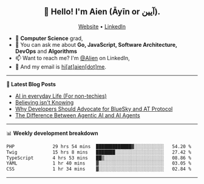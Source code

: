 <h2 align="center">👋 Hello! I'm Aien (Āyīn or آیین).</h2>
<p align="center">
  <a href="https://www.aien.me">Website</a> •
  <a href="https://www.linkedin.com/in/aiensaidi/">LinkedIn</a>
</p>


- 🌱 **Computer Science** grad,
- 💬 You can ask me about **Go, JavaScript, Software Architecture, DevOps** and **Algorithms**
- 📫 Want to reach me? I'm [@Alien](https://www.linkedin.com/in/aiensaidi/) on LinkedIn,
- 📧 And my email is [hi[at]aien[dot]me](mailto:hi@aien.me).

-------

**📝 Latest Blog Posts**

<!-- BLOG-POST-LIST:START -->
- [AI in everyday Life (For non-techies)](https://aien.me/ai-in-everyday-life-for-non-techies/)
- [Believing isn't Knowing](https://aien.me/believing-isnt-knowing/)
- [Why Developers Should Advocate for BlueSky and AT Protocol](https://aien.me/why-developers-should-advocate-for-bluesky-and-at-protocol/)
- [The Difference Between Agentic AI and AI Agents](https://aien.me/the-difference-between-agentic-ai-and-ai-agents/)
<!-- BLOG-POST-LIST:END -->

-------

📊 **Weekly development breakdown**
<!--START_SECTION:waka-->

```txt
PHP              29 hrs 54 mins  █████████████▓░░░░░░░░░░░   54.20 %
Twig             15 hrs 8 mins   ███████░░░░░░░░░░░░░░░░░░   27.42 %
TypeScript       4 hrs 53 mins   ██▒░░░░░░░░░░░░░░░░░░░░░░   08.86 %
YAML             1 hr 40 mins    ▓░░░░░░░░░░░░░░░░░░░░░░░░   03.05 %
CSS              1 hr 34 mins    ▓░░░░░░░░░░░░░░░░░░░░░░░░   02.84 %
```

<!--END_SECTION:waka-->

-------

